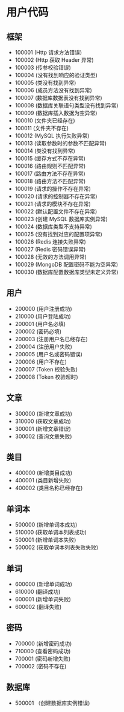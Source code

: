# 用户代码 #

## 框架 ##

- 100001    (Http 请求方法错误)
- 100002    (Http 获取 Header 异常)
- 100003    (传参校验错误)
- 100004    (没有找到响应的验证类型)
- 100005    (类没有找到异常)
- 100006    (成员方法没有找到异常)
- 100007    (数据库数据表没有找到异常)
- 100008    (数据库关联语句类型没有找到异常)
- 100009    (数据库插入数据为空异常)
- 100010    (文件夹已经存在)
- 100011    (文件夹不存在)
- 100012    (MySQL 执行失败异常)
- 100013    (读取参数时的参数不匹配异常)
- 100014    (类没有找到异常)
- 100015    (缓存方式不存在异常)
- 100016    (路由规则不匹配异常)
- 100017    (路由方法不存在异常)
- 100018    (路由方法不匹配异常)
- 100019    (请求的操作不存在异常)
- 100020    (请求的控制器不存在异常)
- 100021    (请求的模块不存在异常)
- 100022    (默认配置文件不存在异常)
- 100023    (创建 MySQL 数据库实例异常)
- 100024    (数据库类型不支持异常)
- 100025    (没有找到对应的配置项异常)
- 100026    (Redis 连接失败异常)
- 100027    (Redis 密码错误异常)
- 100028    (无效的方法调用异常)
- 100029    (MongoDB 配置密码不能为空异常)
- 100030    (数据库配置数据库类型未定义异常)

## 用户 ##

- 200000 (用户注册成功)
- 210000 (用户登陆成功)
- 200001 (用户名必填)
- 200002 (密码必填)
- 200003 (注册用户名已经存在)
- 200004 (注册用户失败)
- 200005 (用户名或密码错误)
- 200006 (用户不存在)
- 200007 (Token 校验失败)
- 200008 (Token 校验超时)

## 文章 ##

- 300000 (新增文章成功)
- 310000 (获取文章成功)
- 300001 (新增文章错误)
- 300002 (查询文章失败)

## 类目 ###

- 400000 (新增类目成功)
- 400001 (类目新增失败)
- 400002 (类目名称已经存在)

## 单词本 ##

- 500000 (新增单词本成功)
- 510000 (获取单调本列表成功)
- 500001 (新增单词本失败)
- 500002 (获取单词本列表失败失败)

## 单词 ##

- 600000 (新增单词成功)
- 610000 (翻译成功)
- 600001 (新增单词失败)
- 600002 (翻译失败)

## 密码 ##

- 700000 (新增密码成功)
- 710000 (查看密码成功)
- 700001 (密码新增失败)
- 700002 (密码不存在)

## 数据库 ##

- 500001 （创建数据库实例错误)
